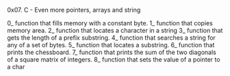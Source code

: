   0x07. C - Even more pointers, arrays and string

0_ function that fills memory with a constant byte.
1_ function that copies memory area.
2_ function that locates a character in a string
3_ function that gets the length of a prefix substring.
4_ function that searches a string for any of a set of bytes.
5_ function that locates a substring.
6_ function that prints the chessboard.
7_ function that prints the sum of the two diagonals of a square matrix of integers.
8_  function that sets the value of a pointer to a char
